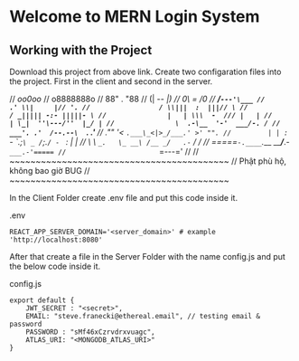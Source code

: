 # Welcome to MERN Login System

## Working with the Project

Download this project from above link. Create two configaration files into the project.
First in the client and second in the server.

//                       _oo0oo_
//                      o8888888o
//                      88" . "88
//                      (| -_- |)
//                      0\  =  /0
//                    ___/`---'\___
//                  .' \\|     |// '.
//                 / \\|||  :  |||// \
//                / _||||| -:- |||||- \
//               |   | \\\  -  /// |   |
//               | \_|  ''\---/''  |_/ |
//               \  .-\__  '-'  ___/-. /
//             ___'. .'  /--.--\  `. .'___
//          ."" '<  `.___\_<|>_/___.' >' "".
//         | | :  `- \`.;`\ _ /`;.`/ - ` : | |
//         \  \ `_.   \_ __\ /__ _/   .-` /  /
//     =====`-.____`.___ \_____/___.-`___.-'=====
//                       `=---='
//
//     ~~~~~~~~~~~~~~~~~~~~~~~~~~~~~~~~~~~~~~~~~~
//            Phật phù hộ, không bao giờ BUG
//     ~~~~~~~~~~~~~~~~~~~~~~~~~~~~~~~~~~~~~~~~~~

In the Client Folder create .env file and put this code inside it.

.env
```
REACT_APP_SERVER_DOMAIN='<server_domain>' # example 'http://localhost:8080'
```


After that create a file in the Server Folder with the name config.js and put the below code inside it.

config.js
```
export default {
    JWT_SECRET : "<secret>",
    EMAIL: "steve.franecki@ethereal.email", // testing email & password
    PASSWORD : "sMf46xCzrvdrxvuagc",
    ATLAS_URI: "<MONGODB_ATLAS_URI>"
}
```